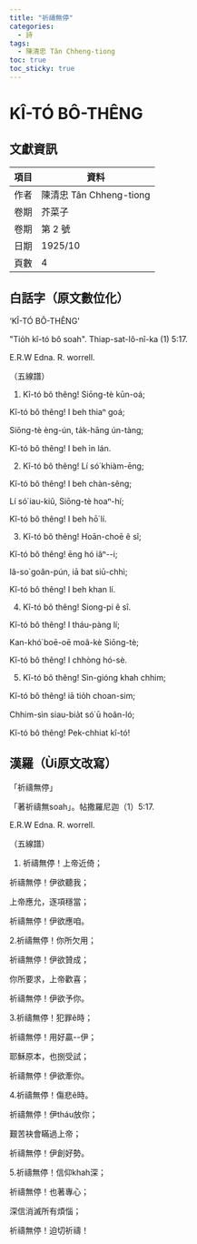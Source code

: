 ```yaml
---
title: "祈禱無停"
categories:
  - 詩
tags:
  - 陳清忠 Tân Chheng-tiong 
toc: true
toc_sticky: true
---
```


# KÎ-TÓ BÔ-THÊNG

## 文獻資訊

| 項目 | 資料 |
|---|---|
| 作者 | 陳清忠 Tân Chheng-tiong  |
| 卷期 | 芥菜子 |
| 卷期 | 第 2 號 |
| 日期 | 1925/10 |
| 頁數 | 4 |

## 白話字（原文數位化）

‘KÎ-TÓ BÔ-THÊNG'

"Tio̍h kî-tó bô soah". Thiap-sat-lô-nî-ka (1) 5:17.

E.R.W Edna. R. worrell.

（五線譜）

1. Kî-tó bô thêng! Siōng-tè kūn-oá;

Kî-tó bô thêng! I beh thiaⁿ goá;

Siōng-tè èng-ún, ta̍k-hāng ún-tàng;

Kî-tó bô thêng! I beh ìn lán.

2. Kî-tó bô thêng! Lí só͘ khiàm-ēng;

Kî-tó bô thêng! I beh chàn-sêng;

Lí só͘ iau-kiû, Siōng-tè hoaⁿ-hí;

Kî-tó bô thêng! I beh hō͘ lí.

3. Kî-tó bô thêng! Hoān-choē ê sî;

Kî-tó bô thêng! ēng hó iâⁿ--i;

Iâ-so͘ goân-pún, iā bat siū-chhì;

Kî-tó bô thêng! I beh khan lí.

4. Kî-tó bô thêng! Siong-pi ê sî.

Kî-tó bô thêng! I tháu-pàng lí;

Kan-khó͘ boē-oē moâ-kè Siōng-tè;

Kî-tó bô thêng! I chhòng hó-sè.

5. Kî-tó bô thêng! Sìn-gióng khah chhim;

Kî-tó bô thêng! iā tio̍h choan-sim;

Chhim-sìn siau-bia̍t só͘ ū hoân-ló;

Kî-tó bô thêng! Pek-chhiat kî-tó!

## 漢羅（Ùi原文改寫）

「祈禱無停」

「著祈禱無soah」。帖撒羅尼迦（1）5:17.

E.R.W Edna. R. worrell.

（五線譜）

1. 祈禱無停！上帝近倚；

祈禱無停！伊欲聽我；

上帝應允，逐項穩當；

祈禱無停！伊欲應咱。

2.祈禱無停！你所欠用；

祈禱無停！伊欲贊成；

你所要求，上帝歡喜；

祈禱無停！伊欲予你。

3.祈禱無停！犯罪ê時；

祈禱無停！用好贏--伊；

耶穌原本，也捌受試；

祈禱無停！伊欲牽你。

4.祈禱無停！傷悲ê時。

祈禱無停！伊tháu放你；

艱苦袂會瞞過上帝；

祈禱無停！伊創好勢。

5.祈禱無停！信仰khah深；

祈禱無停！也著專心；

深信消滅所有煩惱；

祈禱無停！迫切祈禱！
